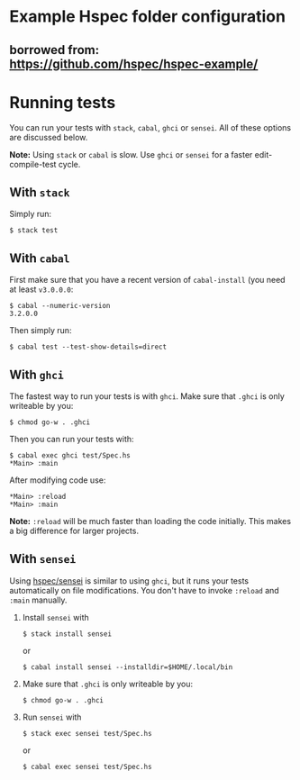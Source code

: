 # Example Hspec folder configuration
## borrowed from: https://github.com/hspec/hspec-example/

# Running tests

You can run your tests with `stack`, `cabal`, `ghci` or `sensei`.  All of these
options are discussed below.

**Note:** Using `stack` or `cabal` is slow.  Use `ghci` or `sensei` for a
faster edit-compile-test cycle.

## With `stack`

Simply run:

```
$ stack test
```

## With `cabal`

First make sure that you have a recent version of `cabal-install` (you need at
least `v3.0.0.0`:

```
$ cabal --numeric-version
3.2.0.0
```

Then simply run:

```
$ cabal test --test-show-details=direct
```

## With `ghci`

The fastest way to run your tests is with `ghci`.  Make sure that `.ghci` is
only writeable by you:

```
$ chmod go-w . .ghci
```

Then you can run your tests with:

```
$ cabal exec ghci test/Spec.hs
*Main> :main
```

After modifying code use:

```
*Main> :reload
*Main> :main
```

**Note:** `:reload` will be much faster than loading the code initially.  This
makes a big difference for larger projects.

## With `sensei`

Using [hspec/sensei](https://github.com/hspec/sensei) is similar to using
`ghci`, but it runs your tests automatically on file modifications.  You don't
have to invoke `:reload` and `:main` manually.

1. Install `sensei` with
   ```
   $ stack install sensei
   ```
   or

   ```
   $ cabal install sensei --installdir=$HOME/.local/bin
   ```

1. Make sure that `.ghci` is only writeable by you:
   ```
   $ chmod go-w . .ghci
   ```

1. Run `sensei` with
   ```
   $ stack exec sensei test/Spec.hs
   ```
   or
   ```
   $ cabal exec sensei test/Spec.hs
   ```
